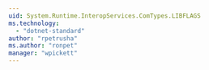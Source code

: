 ```yaml
---
uid: System.Runtime.InteropServices.ComTypes.LIBFLAGS
ms.technology: 
  - "dotnet-standard"
author: "rpetrusha"
ms.author: "ronpet"
manager: "wpickett"
---
```

